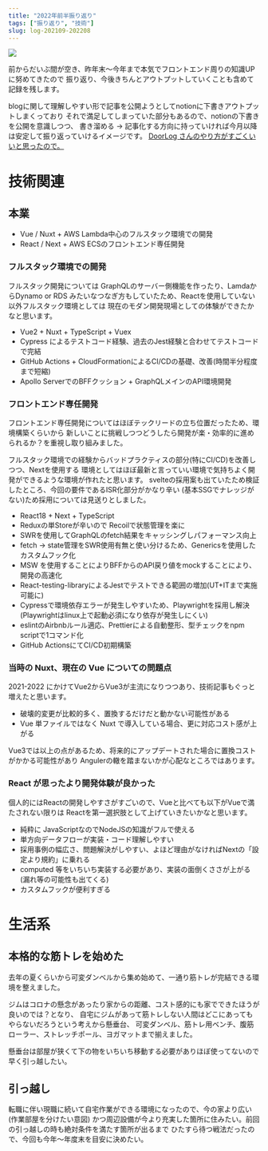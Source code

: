 ```yaml
---
title: "2022年前半振り返り"
tags: ["振り返り", "技術"]
slug: log-202109-202208
---
```


![](/images/posts-image/2022-08-09.jpg)

前からだいぶ間が空き、昨年末～今年まで本気でフロントエンド周りの知識UPに努めてきたので
振り返り、今後きちんとアウトプットしていくことも含めて記録を残します。

blogに関して理解しやすい形で記事を公開ようとしてnotionに下書きアウトプットしまくっており
それで満足してしまっていた部分もあるので、notionの下書きを公開を意識しつつ、
書き溜める → 記事化する方向に持っていければ今月以降は安定して振り返っていけるイメージです。
[DoorLog さんのやり方がすごくいいと思ったので。](https://toshi0607.com/)

# 技術関連

## 本業

- Vue / Nuxt + AWS Lambda中心のフルスタック環境での開発
- React / Next + AWS ECSのフロントエンド専任開発

### フルスタック環境での開発

フルスタック開発については GraphQLのサーバー側機能を作ったり、LamdaからDynamo or RDS
みたいなつなぎ方もしていたため、Reactを使用していない以外フルスタック環境としては
現在のモダン開発現場としての体験ができたかなと思います。

- Vue2 + Nuxt + TypeScript + Vuex
- Cypress によるテストコード経験、過去のJest経験と合わせてテストコードで完結
- GitHub Actions + CloudFormationによるCI/CDの基礎、改善(時間半分程度まで短縮)
- Apollo ServerでのBFFクッション + GraphQLメインのAPI環境開発

### フロントエンド専任開発

フロントエンド専任開発についてはほぼテックリードの立ち位置だったため、環境構築くらいから
新しいことに挑戦しつつどうしたら開発が楽・効率的に進められるか？を重視し取り組みました。

フルスタック環境での経験からバッドプラクティスの部分(特にCI/CD)を改善しつつ、Nextを使用する
環境としてはほぼ最新と言っていい環境で気持ちよく開発ができるような環境が作れたと思います。
svelteの採用案も出ていたため検証したところ、今回の要件であるISR化部分がかなり辛い
(基本SSGでナレッジがない)ため採用については見送りとしました。

- React18 + Next + TypeScript
- Reduxの単Storeが辛いので Recoilで状態管理を楽に
- SWRを使用してGraphQLのfetch結果をキャッシングしパフォーマンス向上
- fetch → state管理をSWR使用有無と使い分けるため、Genericsを使用したカスタムフック化
- MSW を使用することによりBFFからのAPI戻り値をmockすることにより、開発の高速化
- React-testing-libraryによるJestでテストできる範囲の増加(UT+ITまで実施可能に)
- Cypressで環境依存エラーが発生しやすいため、Playwrightを採用し解決(Playwrightはlinux上で起動必須になり依存が発生しにくい)
- eslintのAirbnbルール適応、Prettierによる自動整形、型チェックをnpm scriptで1コマンド化
- GitHub ActionsにてCI/CD初期構築

### 当時の Nuxt、現在の Vue についての問題点

2021-2022 にかけてVue2からVue3が主流になりつつあり、技術記事もぐっと増えたと思います。

- 破壊的変更が比較的多く、置換するだけだと動かない可能性がある
- Vue 単ファイルではなく Nuxt で導入している場合、更に対応コスト感が上がる

Vue3では以上の点があるため、将来的にアップデートされた場合に置換コストがかかる可能性があり
Angulerの轍を踏まないかが心配なところではあります。

### React が思ったより開発体験が良かった

個人的にはReactの開発しやすさがすごいので、Vueと比べても以下がVueで満たされない限りは
Reactを第一選択肢として上げていきたいかなと思います。

- 純粋に JavaScriptなのでNodeJSの知識がフルで使える
- 単方向データフローが実装・コード理解しやすい
- 採用事例の幅広さ、問題解決がしやすい、よほど理由がなければNextの「設定より規約」に乗れる
- computed 等をいちいち実装する必要があり、実装の面倒くささが上がる(漏れ等の可能性も出てくる)
- カスタムフックが便利すぎる

# 生活系

## 本格的な筋トレを始めた

去年の夏くらいから可変ダンベルから集め始めて、一通り筋トレが完結できる環境を整えました。

ジムはコロナの懸念があったり家からの距離、コスト感的にも家でできたほうが良いのでは？となり、
自宅にジムがあって筋トレしない人間はどこにあってもやらないだろうという考えから懸垂台、
可変ダンベル、筋トレ用ベンチ、腹筋ローラー、ストレッチポール、ヨガマットまで揃えました。

懸垂台は部屋が狭くて下の物をいちいち移動する必要がありほぼ使ってないので早く引っ越したい。

## 引っ越し

転職に伴い現職に続いて自宅作業ができる環境になったので、今の家より広い(作業部屋を分けたい意図)
かつ周辺設備が今より充実した箇所に住みたい。前回の引っ越しの時も絶対条件を満たす箇所が出るまで
ひたすら待つ戦法だったので、今回も今年～年度末を目安に決めたい。
